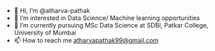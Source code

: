 - 👋 Hi, I’m @atharva-pathak
- 👀 I’m interested in Data Science/ Machine learning opportunities
- 🌱 I’m currently pursuing MSc Data Science at SDBI, Patkar College, University of Mumbai
- 📫 How to reach me atharvapathak99@gmail.com

<!---
paaathyaaa/paaathyaaa is a ✨ special ✨ repository because its `README.md` (this file) appears on your GitHub profile.
You can click the Preview link to take a look at your changes.
--->
